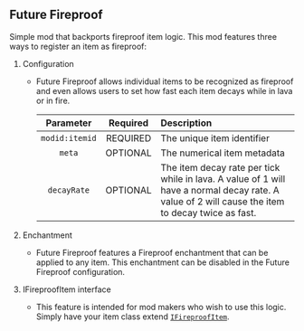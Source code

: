 ## Future Fireproof
Simple mod that backports fireproof item logic. This mod features three ways to register an item as fireproof:
1. Configuration
   - Future Fireproof allows individual items to be recognized as fireproof and even allows users to set how fast each item decays while in lava or in fire.
  
      |   Parameter    | Required | Description                                                                                                                                      |
      |:--------------:|:--------:|:-------------------------------------------------------------------------------------------------------------------------------------------------|
      | `modid:itemid` | REQUIRED | The unique item identifier                                                                                                                       |
      |     `meta`     | OPTIONAL | The numerical item metadata                                                                                                                      |
      |  `decayRate`   | OPTIONAL | The item decay rate per tick while in lava. A value of 1 will have a normal decay rate. A value of 2 will cause the item to decay twice as fast. |


2. Enchantment
   - Future Fireproof features a Fireproof enchantment that can be applied to any item. This enchantment can be disabled in the Future Fireproof configuration.
3. IFireproofItem interface
   - This feature is intended for mod makers who wish to use this logic. Simply have your item class extend [`IFireproofItem`](https://github.com/Invadermonky/FutureFireproof/blob/master/src/main/java/com/invadermonky/futurefireproof/api/IFireproofItem.java).
